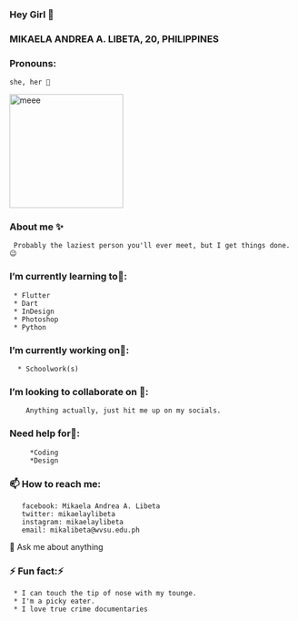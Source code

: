 ### Hey Girl 👋
<h3> MIKAELA ANDREA A. LIBETA, 20, PHILIPPINES </h3>

### Pronouns: 
    she, her 👩
    
<img src="https://github.com/MikaelaAndrea/MikaelaAndrea/blob/main/_MG_0343.JPG" alt="meee" width="200"/>
    

<!--
**MikaelaAndrea/MikaelaAndrea** is a ✨ _special_ ✨ repository because its `README.md` (this file) appears on your GitHub profile.-->

### About me ✨ 
     Probably the laziest person you'll ever meet, but I get things done. 😉 
     
### I’m currently learning to🌱:
     * Flutter
     * Dart
     * InDesign 
     * Photoshop
     * Python

### I’m currently working on🔭:
      * Schoolwork(s)
    
### I’m looking to collaborate on 👯:
        Anything actually, just hit me up on my socials.
        
 ### Need help for🤔:
         *Coding 
         *Design 
      
### 📫 How to reach me: 
       facebook: Mikaela Andrea A. Libeta
       twitter: mikaelaylibeta
       instagram: mikaelaylibeta
       email: mikalibeta@wvsu.edu.ph
 💬 Ask me about anything

### ⚡ Fun fact:⚡
     * I can touch the tip of nose with my tounge. 
     * I'm a picky eater. 
     * I love true crime documentaries 






